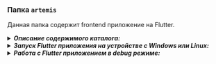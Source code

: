 ### Папка ```artemis```

Данная папка содержит frontend приложение на Flutter.

<details>
  <summary> <strong><i>Описание содержимого каталога:</i></strong> </summary></ br>
  
  - **Платформа**: 
  
  1. **```android```** - папка файлов конфигурации сборки под  Android (масштабируемость);
  2. **```linux```** - папка файлов конфигурации сборки под  Linux;
  3. **```web```** - папка файлов конфигурации сборки под  FlutterWeb (масштабируемость);
  4. **```windows```** - папка файлов конфигурации сборки под  Linux;

  - **Компоненты приложения**:

  5. **```assets```** - папка файлов ассетов приложения (фотографии, шрифты);
  6. **```lib```** - папка хранения dart-файлов страниц приложения;

  - **Приложение**:

  7. **```Release```** - папка хранения релиз-версии приложения;

  - **Файлы конфигурации**:

  8. **```analysis_options.yaml```** - файл конфигурации правил и исключений Flutter (в проекте не используется);
  9. **```pubspec.yaml```** - файл конфигурации зависимостей и библиотек Flutter;

</details>

<details>
  <summary> <strong><i>Запуск Flutter приложения на устройстве с Windows или Linux:</i></strong> </summary>
  
  - Перейдите в директорию **```Release```** на вашем устройстве и запустите приложение.

  - Или введите в терминал команду ниже (для Windows):
  
  ```
  cd ./ARTEMIS/artemis-app/Release/artemis.exe
  ```

</details> 

<details>
  <summary> <strong><i>Работа с Flutter приложением в debug режиме:</i></strong> </summary>
  
  - Если у вас установлен Flutter (и его SDK):
    
    - Запустить ```./artemis/lib/main.dart``` в режиме ```Run and Debug```

  - Иначе:

    - Установить Flutter SDK;
  
    - Склонировать репозиторий Flutter себе на компьютер;
  
    ```
    $ git clone -b beta https://github.com/flutter/flutter.git
    ```
    - В конец файла ```~/.bashrc``` добавить 
    ```
    export PATH=<путь к каталогу>/flutter/bin:$PATH
    export ANDROID_HOME=/<путь к каталогу>/android-sdk-linux
    export PATH=${PATH}:$ANDROID_HOME/tools:$ANDROID_HOME/platform-tools
    ```
    - и проверить правильность установки с помощью
    ```
    $ flutter doctor
    ```
    - Запустить ```./artemis/lib/main.dart``` в режиме ```Run and Debug```
</details> 
